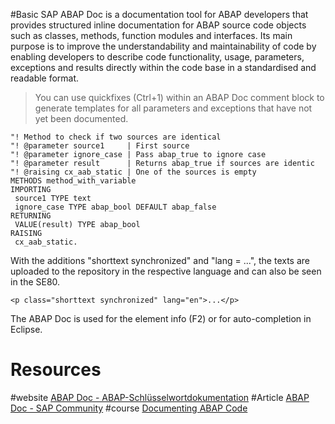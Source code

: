 #Basic 
SAP ABAP Doc is a documentation tool for ABAP developers that provides structured inline documentation for ABAP source code objects such as classes, methods, function modules and interfaces. Its main purpose is to improve the understandability and maintainability of code by enabling developers to describe code functionality, usage, parameters, exceptions and results directly within the code base in a standardised and readable format.

>You can use quickfixes (Ctrl+1) within an ABAP Doc comment block to generate templates for all parameters and exceptions that have not yet been documented.

```
"! Method to check if two sources are identical
"! @parameter source1     | First source
"! @parameter ignore_case | Pass abap_true to ignore case
"! @parameter result      | Returns abap_true if sources are identic
"! @raising cx_aab_static | One of the sources is empty
METHODS method_with_variable
IMPORTING
 source1 TYPE text
 ignore_case TYPE abap_bool DEFAULT abap_false
RETURNING
 VALUE(result) TYPE abap_bool
RAISING
 cx_aab_static.
```

With the additions "shorttext synchronized" and "lang = ...", the texts are uploaded to the repository in the respective language and can also be seen in the SE80.

``` 
<p class="shorttext synchronized" lang="en">...</p> 
```
 
The ABAP Doc is used for the element info (F2) or for auto-completion in Eclipse.
# Resources

#website [ABAP Doc - ABAP-Schlüsselwortdokumentation](https://help.sap.com/doc/abapdocu_750_index_htm/7.50/de-de/abendoccomment.htm)
#Article [ABAP Doc - SAP Community](https://community.sap.com/t5/application-development-and-automation-blog-posts/abap-doc/ba-p/13223459)
#course [Documenting ABAP Code](https://learning.sap.com/learning-journeys/acquire-core-abap-skills/documenting-abap-code_ad565c7e-6ac5-4a49-95e2-e4c33268dac6)